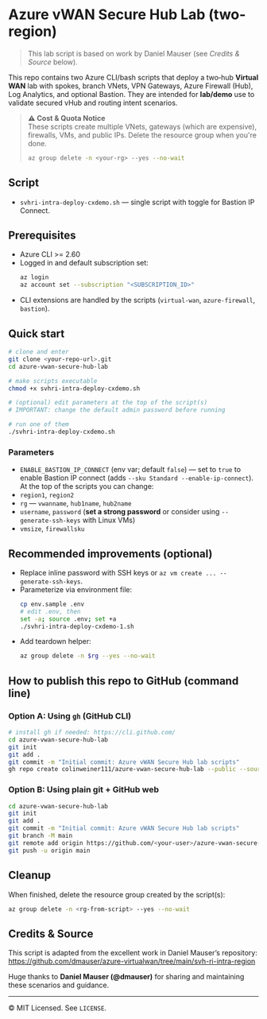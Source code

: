# Azure vWAN Secure Hub Lab (two-region)

> This lab script is based on work by Daniel Mauser (see *Credits & Source* below).

This repo contains two Azure CLI/bash scripts that deploy a two‑hub **Virtual WAN** lab with spokes, branch VNets, VPN Gateways, Azure Firewall (Hub), Log Analytics, and optional Bastion. They are intended for **lab/demo** use to validate secured vHub and routing intent scenarios.

> **⚠️ Cost & Quota Notice**  
> These scripts create multiple VNets, gateways (which are expensive), firewalls, VMs, and public IPs. Delete the resource group when you're done.
> ```bash
> az group delete -n <your-rg> --yes --no-wait
> ```

## Script

- `svhri-intra-deploy-cxdemo.sh` — single script with toggle for Bastion IP Connect.

## Prerequisites

- Azure CLI >= 2.60
- Logged in and default subscription set:
  ```bash
  az login
  az account set --subscription "<SUBSCRIPTION_ID>"
  ```
- CLI extensions are handled by the scripts (`virtual-wan`, `azure-firewall`, `bastion`).

## Quick start
```bash
# clone and enter
git clone <your-repo-url>.git
cd azure-vwan-secure-hub-lab

# make scripts executable
chmod +x svhri-intra-deploy-cxdemo.sh

# (optional) edit parameters at the top of the script(s)
# IMPORTANT: change the default admin password before running

# run one of them
./svhri-intra-deploy-cxdemo.sh
```

### Parameters

- `ENABLE_BASTION_IP_CONNECT` (env var; default `false`) — set to `true` to enable Bastion IP connect (adds `--sku Standard --enable-ip-connect`).
At the top of the scripts you can change:
- `region1`, `region2`
- `rg` — `vwanname`, `hub1name`, `hub2name`
- `username`, `password` (**set a strong password** or consider using `--generate-ssh-keys` with Linux VMs)
- `vmsize`, `firewallsku`

## Recommended improvements (optional)

- Replace inline password with SSH keys or `az vm create ... --generate-ssh-keys`.
- Parameterize via environment file:
  ```bash
  cp env.sample .env
  # edit .env, then
  set -a; source .env; set +a
  ./svhri-intra-deploy-cxdemo-1.sh
  ```
- Add teardown helper:
  ```bash
  az group delete -n $rg --yes --no-wait
  ```

## How to publish this repo to GitHub (command line)
### Option A: Using `gh` (GitHub CLI)
```bash
# install gh if needed: https://cli.github.com/
cd azure-vwan-secure-hub-lab
git init
git add .
git commit -m "Initial commit: Azure vWAN Secure Hub lab scripts"
gh repo create colinweiner111/azure-vwan-secure-hub-lab --public --source=. --remote=origin --push
```

### Option B: Using plain git + GitHub web
```bash
cd azure-vwan-secure-hub-lab
git init
git add .
git commit -m "Initial commit: Azure vWAN Secure Hub lab scripts"
git branch -M main
git remote add origin https://github.com/<your-user>/azure-vwan-secure-hub-lab.git
git push -u origin main
```

## Cleanup
When finished, delete the resource group created by the script(s):
```bash
az group delete -n <rg-from-script> --yes --no-wait
```


## Credits & Source

This script is adapted from the excellent work in Daniel Mauser’s repository:  
<https://github.com/dmauser/azure-virtualwan/tree/main/svh-ri-intra-region>

Huge thanks to **Daniel Mauser (@dmauser)** for sharing and maintaining these scenarios and guidance.

---
© MIT Licensed. See `LICENSE`.
